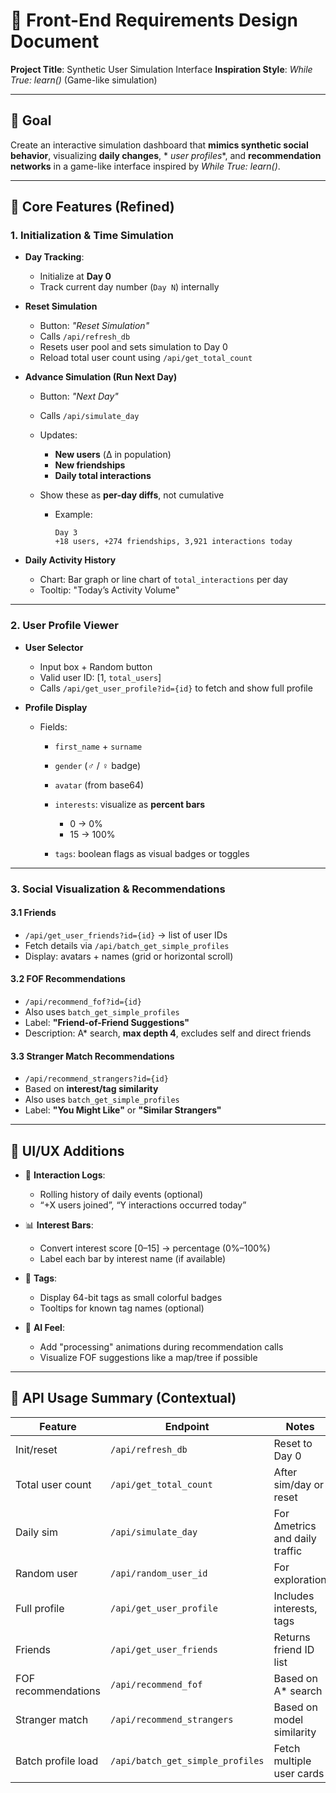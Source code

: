 # 🧩 Front-End Requirements Design Document

**Project Title**: Synthetic User Simulation Interface
**Inspiration Style**: *While True: learn()* (Game-like simulation)

---

## 🎯 Goal

Create an interactive simulation dashboard that **mimics synthetic social behavior**, visualizing **daily changes**, *
*user profiles**, and **recommendation networks** in a game-like interface inspired by *While True: learn()*.

---

## 🧰 Core Features (Refined)

### 1. **Initialization & Time Simulation**

* **Day Tracking**:

    * Initialize at **Day 0**
    * Track current day number (`Day N`) internally

* **Reset Simulation**

    * Button: *"Reset Simulation"*
    * Calls `/api/refresh_db`
    * Resets user pool and sets simulation to Day 0
    * Reload total user count using `/api/get_total_count`

* **Advance Simulation (Run Next Day)**

    * Button: *"Next Day"*
    * Calls `/api/simulate_day`
    * Updates:

        * **New users** (Δ in population)
        * **New friendships**
        * **Daily total interactions**
    * Show these as **per-day diffs**, not cumulative

        * Example:

          ```
          Day 3
          +18 users, +274 friendships, 3,921 interactions today
          ```

* **Daily Activity History**

    * Chart: Bar graph or line chart of `total_interactions` per day
    * Tooltip: "Today’s Activity Volume"

---

### 2. **User Profile Viewer**

* **User Selector**

    * Input box + Random button
    * Valid user ID: \[1, `total_users`]
    * Calls `/api/get_user_profile?id={id}` to fetch and show full profile

* **Profile Display**

    * Fields:

        * `first_name` + `surname`
        * `gender` (♂️ / ♀️ badge)
        * `avatar` (from base64)
        * `interests`: visualize as **percent bars**

            * 0 → 0%
            * 15 → 100%
        * `tags`: boolean flags as visual badges or toggles

---

### 3. **Social Visualization & Recommendations**

#### 3.1 Friends

* `/api/get_user_friends?id={id}` → list of user IDs
* Fetch details via `/api/batch_get_simple_profiles`
* Display: avatars + names (grid or horizontal scroll)

#### 3.2 FOF Recommendations

* `/api/recommend_fof?id={id}`
* Also uses `batch_get_simple_profiles`
* Label: **"Friend-of-Friend Suggestions"**
* Description: A\* search, **max depth 4**, excludes self and direct friends

#### 3.3 Stranger Match Recommendations

* `/api/recommend_strangers?id={id}`
* Based on **interest/tag similarity**
* Also uses `batch_get_simple_profiles`
* Label: **"You Might Like"** or **"Similar Strangers"**

---

## 🎨 UI/UX Additions

* 💬 **Interaction Logs**:

    * Rolling history of daily events (optional)
    * “+X users joined”, “Y interactions occurred today”

* 📊 **Interest Bars**:

    * Convert interest score \[0–15] → percentage (0%–100%)
    * Label each bar by interest name (if available)

* 🎨 **Tags**:

    * Display 64-bit tags as small colorful badges
    * Tooltips for known tag names (optional)

* 🧠 **AI Feel**:

    * Add "processing" animations during recommendation calls
    * Visualize FOF suggestions like a map/tree if possible

---

## 📌 API Usage Summary (Contextual)

| Feature             | Endpoint                         | Notes                          |
|---------------------|----------------------------------|--------------------------------|
| Init/reset          | `/api/refresh_db`                | Reset to Day 0                 |
| Total user count    | `/api/get_total_count`           | After sim/day or reset         |
| Daily sim           | `/api/simulate_day`              | For Δmetrics and daily traffic |
| Random user         | `/api/random_user_id`            | For exploration                |
| Full profile        | `/api/get_user_profile`          | Includes interests, tags       |
| Friends             | `/api/get_user_friends`          | Returns friend ID list         |
| FOF recommendations | `/api/recommend_fof`             | Based on A\* search            |
| Stranger match      | `/api/recommend_strangers`       | Based on model similarity      |
| Batch profile load  | `/api/batch_get_simple_profiles` | Fetch multiple user cards      |
